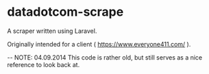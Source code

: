 datadotcom-scrape
=================

A scraper written using Laravel.

Originally intended for a client ( https://www.everyone411.com/ ).

--
NOTE: 04.09.2014
  This code is rather old, but still serves as a nice reference to look back at.

